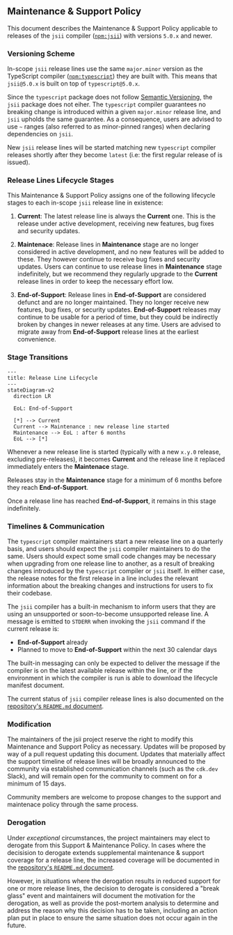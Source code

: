 ## Maintenance & Support Policy

This document describes the Maintenance & Support Policy applicable to releases
of the `jsii` compiler ([`npm:jsii`](https://npmjs.com/packages/jsii)) with
versions `5.0.x` and newer.

### Versioning Scheme

In-scope `jsii` release lines use the same `major.minor` version as the
TypeScript compiler ([`npm:typescript`](https://npmjs.com/packages/typescript))
they are built with. This means that `jsii@5.0.x` is built on top of
`typescript@5.0.x`.

Since the `typescript` package does not follow [Semantic Versioning][semver],
the `jsii` package does not eiher. The `typescript` compiler guarantees no
breaking change is introduced within a given `major.minor` release line, and
`jsii` upholds the same guarantee. As a consequence, users are advised to use
`~` ranges (also referred to as minor-pinned ranges) when declaring dependencies
on `jsii`.

New `jsii` release lines will be started matching new `typescript` compiler
releases shortly after they become `latest` (i.e: the first regular release of
is issued).

[semver]: https://semver.org

### Release Lines Lifecycle Stages

This Maintenance & Support Policy assigns one of the following lifecycle stages
to each in-scope `jsii` release line in existence:

1. **Current**: The latest release line is always the **Current** one. This is
   the release under active development, receiving new features, bug fixes and
   security updates.

1. **Maintenace**: Release lines in **Maintenance** stage are no longer
   considered in active development, and no new features will be added to these.
   They however continue to receive bug fixes and security updates. Users can
   continue to use release lines in **Maintenance** stage indefinitely, but we
   recommend they regularly upgrade to the **Current** release lines in order to
   keep the necessary effort low.

1. **End-of-Support**: Release lines in **End-of-Support** are considered
   defunct and are no longer maintained. They no longer receive new features,
   bug fixes, or security updates. **End-of-Support** releases may continue to
   be usable for a period of time, but they could be indirectly broken by
   changes in newer releases at any time. Users are advised to migrate away from
   **End-of-Support** release lines at the earliest convenience.

### Stage Transitions

```mermaid
---
title: Release Line Lifecycle
---
stateDiagram-v2
  direction LR

  EoL: End-of-Support

  [*] --> Current
  Current --> Maintenance : new release line started
  Maintenance --> EoL : after 6 months
  EoL --> [*]
```

Whenever a new release line is started (typically with a new `x.y.0` release,
excluding pre-releases), it becomes **Current** and the release line it replaced
immediately enters the **Maintenace** stage.

Releases stay in the **Maintenance** stage for a minimum of 6 months before they
reach **End-of-Support**.

Once a release line has reached **End-of-Support**, it remains in this stage
indefinitely.

### Timelines & Communication

The `typescript` compiler maintainers start a new release line on a quarterly
basis, and users should expect the `jsii` compiler maintainers to do the same.
Users should expect some small code changes may be necessary when upgrading from
one release line to another, as a result of breaking changes introduced by the
`typescript` compiler or `jsii` itself. In either case, the release notes for
the first release in a line includes the relevant information about the breaking
changes and instructions for users to fix their codebase.

The `jsii` compiler has a built-in mechanism to inform users that they are using
an unsupported or soon-to-become unsupported release line. A message is emitted
to `STDERR` when invoking the `jsii` command if the current release is:

- **End-of-Support** already
- Planned to move to **End-of-Support** within the next 30 calendar days

The built-in messaging can only be expected to deliver the message if the
compiler is on the latest available release within the line, or if the
environment in which the compiler is run is able to download the lifecycle
manifest document.

The current status of `jsii` compiler release lines is also documented on the
[repository's `README.md` document][readme].

### Modification

The maintainers of the jsii project reserve the right to modify this Maintenance
and Support Policy as necessary. Updates will be proposed by way of a pull
request updating this document. Updates that materially affect the support
timeline of release lines will be broadly announced to the community via
established communication channels (such as the `cdk.dev` Slack), and will
remain open for the community to comment on for a minimum of 15 days.

Community members are welcome to propose changes to the support and maintenace
policy through the same process.

### Derogation

Under _exceptional_ circumstances, the project maintainers may elect to derogate
from this Support & Maintenance Policy. In cases where the decisision to
derogate extends supplemental maintenance & support coverage for a release line,
the increased coverage will be documented in the
[repository's `README.md` document][readme].

However, in situations where the derogation results in reduced support for one
or more release lines, the decision to derogate is considered a "break glass"
event and maintainers will document the motivation for the derogation, as well
as provide the post-mortem analysis to determine and address the reason
why this decision has to be taken, including an action plan put in place to
ensure the same situation does not occur again in the future.

[readme]: ./README.md
